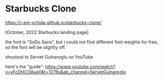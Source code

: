 # Starbucks Clone
https://i-am-schida.github.io/starbucks-clone/

[October, 2022 Starbucks landing page]

the font is "SoDo Sans", but i could not find different font weights for free, so the font will be slightly off.

shoutout to Servet Gulnaroglu on YouTube

here's the "guide": https://www.youtube.com/watch?v=yFcDHCOAue0&t=1276s&ab_channel=ServetGulnaroglu
